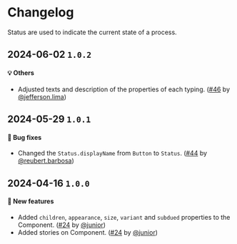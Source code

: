# Changelog

Status are used to indicate the current state of a process.

## 2024-06-02 `1.0.2`

#### 💡 Others

- Adjusted texts and description of the properties of each typing. ([#46](https://git.rarolabs.com.br/frontend/rarui/-/merge_requests/46) by [@jefferson.lima](https://git.rarolabs.com.br/jefferson.lima))

## 2024-05-29 `1.0.1`

#### 🐛 Bug fixes

- Changed the `Status.displayName` from `Button` to `Status`. ([#44](https://git.rarolabs.com.br/frontend/rarui/-/merge_requests/44) by [@reubert.barbosa](https://git.rarolabs.com.br/reubert.barbosa))

## 2024-04-16 `1.0.0`

#### 🎉 New features

- Added `children`, `appearance`, `size`, `variant` and `subdued` properties to the Component. ([#24](https://git.rarolabs.com.br/frontend/rarui/-/merge_requests/24) by [@junior](https://git.rarolabs.com.br/junior))
- Added stories on Component. ([#24](https://git.rarolabs.com.br/frontend/rarui/-/merge_requests/24) by [@junior](https://git.rarolabs.com.br/junior))

<!-- #### 🛠 Breaking changes -->

<!-- #### 📚 3rd party library updates -->

<!-- #### 🎉 New features -->

<!-- #### 🐛 Bug fixes -->

<!-- #### 💡 Others -->

